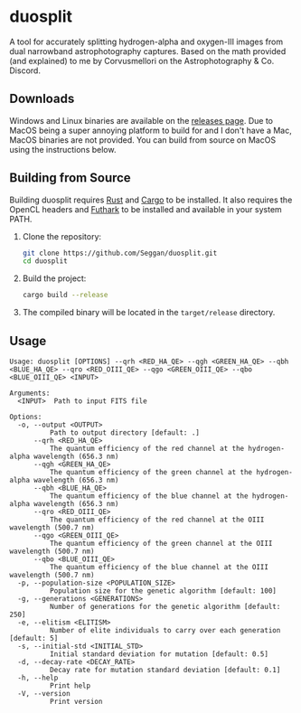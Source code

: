 # duosplit

A tool for accurately splitting hydrogen-alpha and oxygen-III images from dual narrowband astrophotography captures.
Based on the math provided (and explained) to me by Corvusmellori on the Astrophotography & Co. Discord.

## Downloads
Windows and Linux binaries are available on the [releases page](https://github.com/Seggan/duosplit/releases).
Due to MacOS being a super annoying platform to build for and I don't have a Mac, MacOS binaries are not provided.
You can build from source on MacOS using the instructions below.

## Building from Source
Building duosplit requires [Rust](https://www.rust-lang.org/) and [Cargo](https://doc.rust-lang.org/cargo/getting-started/installation.html) to be installed. It also requires the OpenCL headers
and [Futhark](https://futhark-lang.org) to be installed and available in your system PATH.

1. Clone the repository:
   ```bash
   git clone https://github.com/Seggan/duosplit.git
   cd duosplit
   ```
   
2. Build the project:
   ```bash
   cargo build --release
   ```
   
3. The compiled binary will be located in the `target/release` directory.

## Usage
```
Usage: duosplit [OPTIONS] --qrh <RED_HA_QE> --qgh <GREEN_HA_QE> --qbh <BLUE_HA_QE> --qro <RED_OIII_QE> --qgo <GREEN_OIII_QE> --qbo <BLUE_OIII_QE> <INPUT>

Arguments:
  <INPUT>  Path to input FITS file

Options:
  -o, --output <OUTPUT>
          Path to output directory [default: .]
      --qrh <RED_HA_QE>
          The quantum efficiency of the red channel at the hydrogen-alpha wavelength (656.3 nm)
      --qgh <GREEN_HA_QE>
          The quantum efficiency of the green channel at the hydrogen-alpha wavelength (656.3 nm)
      --qbh <BLUE_HA_QE>
          The quantum efficiency of the blue channel at the hydrogen-alpha wavelength (656.3 nm)
      --qro <RED_OIII_QE>
          The quantum efficiency of the red channel at the OIII wavelength (500.7 nm)
      --qgo <GREEN_OIII_QE>
          The quantum efficiency of the green channel at the OIII wavelength (500.7 nm)
      --qbo <BLUE_OIII_QE>
          The quantum efficiency of the blue channel at the OIII wavelength (500.7 nm)
  -p, --population-size <POPULATION_SIZE>
          Population size for the genetic algorithm [default: 100]
  -g, --generations <GENERATIONS>
          Number of generations for the genetic algorithm [default: 250]
  -e, --elitism <ELITISM>
          Number of elite individuals to carry over each generation [default: 5]
  -s, --initial-std <INITIAL_STD>
          Initial standard deviation for mutation [default: 0.5]
  -d, --decay-rate <DECAY_RATE>
          Decay rate for mutation standard deviation [default: 0.1]
  -h, --help
          Print help
  -V, --version
          Print version
```